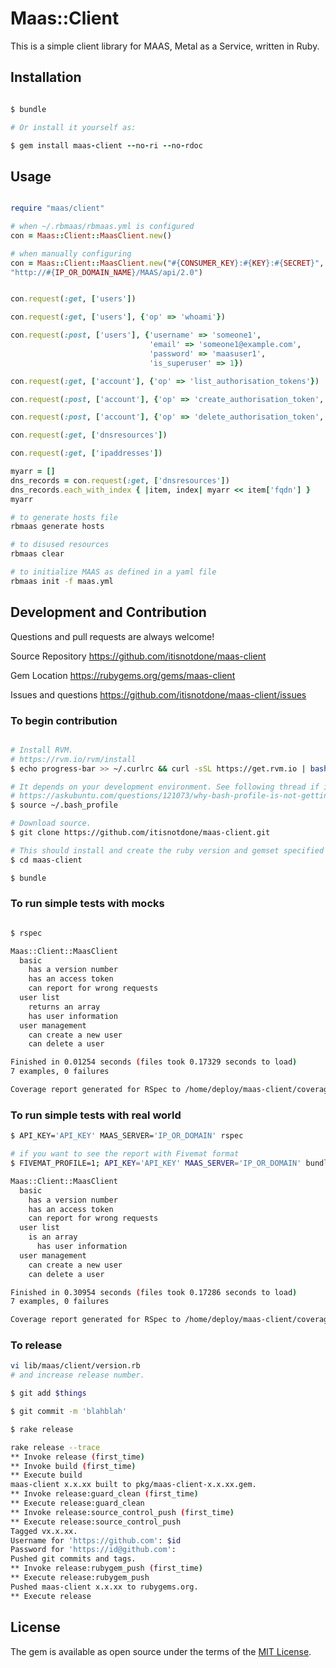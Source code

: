 # Maas::Client

This is a simple client library for MAAS, Metal as a Service, written in Ruby.

## Installation

```ruby

$ bundle

# Or install it yourself as:

$ gem install maas-client --no-ri --no-rdoc

```

## Usage

```ruby

require "maas/client"

# when ~/.rbmaas/rbmaas.yml is configured
con = Maas::Client::MaasClient.new()

# when manually configuring
con = Maas::Client::MaasClient.new("#{CONSUMER_KEY}:#{KEY}:#{SECRET}",
"http://#{IP_OR_DOMAIN_NAME}/MAAS/api/2.0")


con.request(:get, ['users'])

con.request(:get, ['users'], {'op' => 'whoami'})

con.request(:post, ['users'], {'username' => 'someone1',
                               'email' => 'someone1@example.com',
                               'password' => 'maasuser1',
                               'is_superuser' => 1})

con.request(:get, ['account'], {'op' => 'list_authorisation_tokens'})

con.request(:post, ['account'], {'op' => 'create_authorisation_token', 'name' => 'mynewkey1'})

con.request(:post, ['account'], {'op' => 'delete_authorisation_token', 'token_key' => KEY})

con.request(:get, ['dnsresources'])

con.request(:get, ['ipaddresses'])

myarr = []
dns_records = con.request(:get, ['dnsresources'])
dns_records.each_with_index { |item, index| myarr << item['fqdn'] }
myarr

```
```bash
# to generate hosts file
rbmaas generate hosts

# to disused resources
rbmaas clear

# to initialize MAAS as defined in a yaml file
rbmaas init -f maas.yml
```
## Development and Contribution

Questions and pull requests are always welcome!

Source Repository
https://github.com/itisnotdone/maas-client

Gem Location
https://rubygems.org/gems/maas-client

Issues and questions
https://github.com/itisnotdone/maas-client/issues

### To begin contribution

```bash

# Install RVM.
# https://rvm.io/rvm/install
$ echo progress-bar >> ~/.curlrc && curl -sSL https://get.rvm.io | bash

# It depends on your development environment. See following thread if it does not work.
# https://askubuntu.com/questions/121073/why-bash-profile-is-not-getting-sourced-when-opening-a-terminal
$ source ~/.bash_profile

# Download source.
$ git clone https://github.com/itisnotdone/maas-client.git

# This should install and create the ruby version and gemset specified at .ruby-version and .ruby-gemset.
$ cd maas-client

$ bundle

```

### To run simple tests with mocks

```bash

$ rspec

Maas::Client::MaasClient
  basic
    has a version number
    has an access token
    can report for wrong requests
  user list
    returns an array
    has user information
  user management
    can create a new user
    can delete a user

Finished in 0.01254 seconds (files took 0.17329 seconds to load)
7 examples, 0 failures

Coverage report generated for RSpec to /home/deploy/maas-client/coverage. 17 / 25 LOC (68.0%) covered.

```

### To run simple tests with real world

```bash
$ API_KEY='API_KEY' MAAS_SERVER='IP_OR_DOMAIN' rspec

# if you want to see the report with Fivemat format
$ FIVEMAT_PROFILE=1; API_KEY='API_KEY' MAAS_SERVER='IP_OR_DOMAIN' bundle exec rspec

Maas::Client::MaasClient
  basic
    has a version number
    has an access token
    can report for wrong requests
  user list
    is an array
      has user information
  user management
    can create a new user
    can delete a user

Finished in 0.30954 seconds (files took 0.17286 seconds to load)
7 examples, 0 failures

Coverage report generated for RSpec to /home/deploy/maas-client/coverage. 25 / 25 LOC (100.0%) covered.
```

### To release

```bash
vi lib/maas/client/version.rb
# and increase release number.

$ git add $things

$ git commit -m 'blahblah'

$ rake release

rake release --trace
** Invoke release (first_time)
** Invoke build (first_time)
** Execute build
maas-client x.x.xx built to pkg/maas-client-x.x.xx.gem.
** Invoke release:guard_clean (first_time)
** Execute release:guard_clean
** Invoke release:source_control_push (first_time)
** Execute release:source_control_push
Tagged vx.x.xx.
Username for 'https://github.com': $id
Password for 'https://id@github.com': 
Pushed git commits and tags.
** Invoke release:rubygem_push (first_time)
** Execute release:rubygem_push
Pushed maas-client x.x.xx to rubygems.org.
** Execute release

```

## License

The gem is available as open source under the terms of the [MIT License](http://opensource.org/licenses/MIT).

